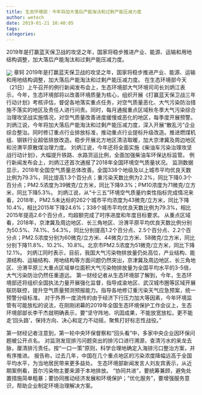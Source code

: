 ```yaml
---
title: 生态环境部：今年将加大落后产能淘汰和过剩产能压减力度
author: wetech
date: 2019-01-21 10:40:05
tags: 
categories: 
---
```

2019年是打赢蓝天保卫战的攻坚之年，国家将稳步推进产业、能源、运输和用地结构调整，加大落后产能淘汰和过剩产能压减力度。
<!-- more -->
<img align="center" border="0" src="https://imgcdn.yicai.com/uppics/images/2019/01/de5ac16250ba6234b3756b30330ebd6a.jpg" />
章轲
2019年是打赢蓝天保卫战的攻坚之年，国家将稳步推进产业、能源、运输和用地结构调整，加大落后产能淘汰和过剩产能压减力度。
在生态环境部今天（21日）上午召开的例行新闻发布会上，生态环境部大气环境司司长刘炳江表示，今年，生态环境部将以改善环境质量为核心，组织开展《打赢蓝天保卫战三年行动计划》考核评估，督促各地落实重点任务，对空气质量恶化、大气污染防治措施不落实的地区及责任人进行问责。同时，每月通报重点区域秋冬季大气污染综合治理攻坚战实施情况，对空气质量改善进度缓慢或恶化的地区，每季度开展预警。
刘炳江说，今年将加大落后产能淘汰和过剩产能压减力度，深入开展“散乱污”企业综合整治。同时修订重点行业排放标准，推动重点行业提标升级改造。推进燃煤机组、钢铁行业超低排放改造。稳步开展北方地区清洁取暖，加大京津冀及周边地区和汾渭平原散煤治理力度。
刘炳江说，今年还将全面实施《柴油车污染治理攻坚战行动计划》，大幅提升铁路、水路货运比例，全面加强柴油车环保达标监管。
例行新闻发布会上，刘炳江还首次通报了2018年全国环境空气质量状况。
监测数据显示，2018年全国空气质量总体改善。全国338个地级及以上城市平均优良天数比例为79.3%，同比提高1.3个百分点；重污染天数比例为2.2%，同比下降0.3个百分点；PM2.5浓度为39微克/立方米，同比下降9.3%；PM10浓度为71微克/立方米，同比下降5.3%。
刘炳江说，从“十三五”环境空气质量约束性指标完成情况来看，2018年，PM2.5未达标的262个城市平均浓度为43微克/立方米，同比下降10.4%，相比2015年下降24.6%；338个城市平均优良天数比例为79.3%，相比2015年提高2.6个百分点，均超额完成了时序进度和年度目标要求。
从重点区域看，2018年，京津冀及周边地区、长三角地区、汾渭平原平均优良天数比例分别为50.5%、74.1%、54.3%，同比分别提高1.2个百分点、2.5个百分点、2.2个百分点；PM2.5浓度分别为60微克/立方米、44微克/立方米、58微克/立方米，同比分别下降11.8%、10.2%、10.8%。北京市PM2.5浓度为51微克/立方米，同比下降12.1%。
刘炳江同时表示，目前，我国大气污染物排放量仍处高位，产业结构、能源结构、运输结构、用地结构等方面问题仍然突出，京津冀及周边地区、长三角地区、汾渭平原三大重点区域单位面积大气污染物排放量为全国平均水平的3-5倍，大气污染防治仍然任重道远。
第一财经记者从生态环境部了解到，今年，生态环境部还将组织全国执法力量开展强化监督，指导成渝地区、武汉城市圈等区域开展联防联控，提升空气质量预测预报能力。指导各地修订重污染天气应急预案，统一预警分级标准。
对于外界一度流传的由于经济下行压力加大等因素，今年环境监管有可能放松的说法，在刚刚闭幕的2019年全国生态环境保护工作会议上，生态环境部部长李干杰就明确表示，要“坚守阵地、巩固成果，不能放宽放松，更不能走‘回头路’，保持方向、决心和定力不动摇，聚焦打好标志性战役。”
 
 
第一财经记者注意到，第一轮中央环保督察和“回头看”中，多家中央企业因环保问题被公开点名。
对监测发现排污问题突出的排污口进行溯源，查清污水的来龙去脉，厘清排污责任。按“一口一策”原则，科学合理地确定入海排污口整治方案，并有序推进。
报告称，过去几年，中国在几个重点地区的污染浓度降幅远高于全国平均水平，为当地居民带来更多益处。
生态环境部新闻发言人刘友宾表示，从近期案例看，首尔污染物主要来源于本地排放。
“协同共进”，要统筹兼顾，避免处置措施简单粗暴；要协同推动经济发展和环境保护；“优化服务”，要增强服务意识，帮助企业制定环境治理解决方案。
